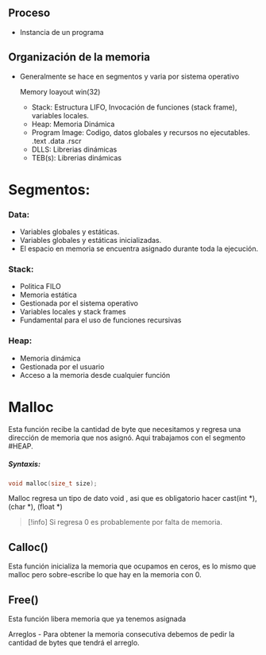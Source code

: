 ## Proceso
- Instancia de un programa 
	
## Organización de la memoria
- Generalmente se hace en segmentos y varia por sistema operativo
	
	Memory loayout win(32)
	- Stack: Estructura LIFO, Invocación de funciones (stack frame), variables locales.
	- Heap: Memoria Dinámica
	- Program Image: Codigo, datos globales y recursos no ejecutables.
		.text 
		.data
		.rscr
	- DLLS: Librerias dinámicas
	- TEB(s): Librerias dinámicas
		
# Segmentos:
### Data:
- Variables globales y estáticas.
- Variables globales y estáticas inicializadas.
- El espacio en memoria se encuentra asignado durante toda la ejecución.
### Stack:
- Politica FILO
- Memoria estática
- Gestionada por el sistema operativo
- Variables locales y stack frames
- Fundamental para el uso de funciones recursivas
### Heap: 
- Memoria dinámica
- Gestionada por el usuario
- Acceso a la memoria desde cualquier función
	
# Malloc
Esta función recibe la cantidad de byte que necesitamos y regresa una dirección de memoria que nos asignó. Aqui trabajamos con el segmento #HEAP.

##### Syntaxis: 
```c
void malloc(size_t size);
```


Malloc regresa un tipo de dato void , asi que es obligatorio hacer cast(int  \*), (char  \*), (float \*)
>[!info]
Si regresa 0 es probablemente por falta de memoria.

## Calloc()
Esta función inicializa la memoria que ocupamos en ceros, es lo mismo que malloc pero sobre-escribe lo que hay en la memoria con 0.

## Free()
Esta función libera memoria que ya tenemos asignada

Arreglos
	- Para obtener la memoria consecutiva debemos de pedir la cantidad de bytes que tendrá el arreglo.
	
